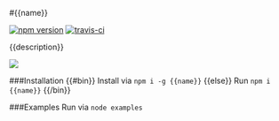 #{{name}}

[![npm version](https://badge.fury.io/js/{{name}}.svg)](https://badge.fury.io/js/{{name}}) [![travis-ci](https://travis-ci.org/justinjmoses/{{name}}.svg?branch=master)](https://travis-ci.org/justinjmoses/{{name}}.svg?branch=master)

{{description}}

![]({{imageUrl}})

###Installation
{{#bin}}
Install via `npm i -g {{name}}`
{{else}}
Run `npm i {{name}}`
{{/bin}}

###Examples
Run via `node examples`
